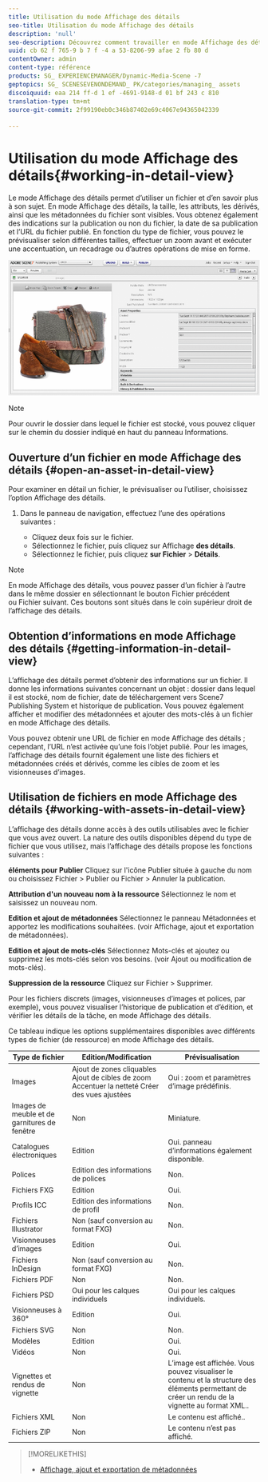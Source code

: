 ```yaml
---
title: Utilisation du mode Affichage des détails
seo-title: Utilisation du mode Affichage des détails
description: 'null'
seo-description: Découvrez comment travailler en mode Affichage des détails.
uuid: cb 62 f 765-9 b 7 f -4 a 53-8206-99 afae 2 fb 80 d
contentOwner: admin
content-type: référence
products: SG_ EXPERIENCEMANAGER/Dynamic-Media-Scene -7
geptopics: SG_ SCENESEVENONDEMAND_ PK/categories/managing_ assets
discoiquuid: eaa 214 ff-d 1 ef -4691-9148-d 01 bf 243 c 810
translation-type: tm+mt
source-git-commit: 2f99190eb0c346b87402e69c4067e94365042339

---
```



# Utilisation du mode Affichage des détails{#working-in-detail-view}

Le mode Affichage des détails permet d’utiliser un fichier et d’en savoir plus à son sujet. En mode Affichage des détails, la taille, les attributs, les dérivés, ainsi que les métadonnées du fichier sont visibles. Vous obtenez également des indications sur la publication ou non du fichier, la date de sa publication et l’URL du fichier publié. En fonction du type de fichier, vous pouvez le prévisualiser selon différentes tailles, effectuer un zoom avant et exécuter une accentuation, un recadrage ou d’autres opérations de mise en forme.

<!-- 

Comment Type: remark
Last Modified By: Rick Brough (rbrough)
Last Modified Date: 2018-06-14T13:52:46.623-0400

<p>as_detail_view_popup.png found in Downloads on local in folder "scene7-images"</p>

 -->

![affichage des détails](/help/assets/image_0.img.png)

>[!NOTE]
>
>Pour ouvrir le dossier dans lequel le fichier est stocké, vous pouvez cliquer sur le chemin du dossier indiqué en haut du panneau Informations.

## Ouverture d’un fichier en mode Affichage des détails {#open-an-asset-in-detail-view}

Pour examiner en détail un fichier, le prévisualiser ou l’utiliser, choisissez l’option Affichage des détails. 

1. Dans le panneau de navigation, effectuez l’une des opérations suivantes :

   * Cliquez deux fois sur le fichier.
   * Sélectionnez le fichier, puis cliquez sur Affichage **des détails**.
   * Sélectionnez le fichier, puis cliquez **sur Fichier** &gt; **Détails**.

>[!NOTE]
>
>En mode Affichage des détails, vous pouvez passer d’un fichier à l’autre dans le même dossier en sélectionnant le bouton Fichier précédent ou Fichier suivant. Ces boutons sont situés dans le coin supérieur droit de l’affichage des détails.

## Obtention d’informations en mode Affichage des détails {#getting-information-in-detail-view}

L’affichage des détails permet d’obtenir des informations sur un fichier. Il donne les informations suivantes concernant un objet : dossier dans lequel il est stocké, nom de fichier, date de téléchargement vers Scene7 Publishing System et historique de publication. Vous pouvez également afficher et modifier des métadonnées et ajouter des mots-clés à un fichier en mode Affichage des détails.

Vous pouvez obtenir une URL de fichier en mode Affichage des détails ; cependant, l’URL n’est activée qu’une fois l’objet publié. Pour les images, l’affichage des détails fournit également une liste des fichiers et métadonnées créés et dérivés, comme les cibles de zoom et les visionneuses d’images.

## Utilisation de fichiers en mode Affichage des détails {#working-with-assets-in-detail-view}

L’affichage des détails donne accès à des outils utilisables avec le fichier que vous avez ouvert. La nature des outils disponibles dépend du type de fichier que vous utilisez, mais l’affichage des détails propose les fonctions suivantes :

**éléments pour Publier** Cliquez sur l'icône Publier située à gauche du nom ou choisissez Fichier &gt; Publier ou Fichier &gt; Annuler la publication.

**Attribution d'un nouveau nom à la ressource** Sélectionnez le nom et saisissez un nouveau nom.

**Edition et ajout de métadonnées** Sélectionnez le panneau Métadonnées et apportez les modifications souhaitées. (voir Affichage, ajout et exportation de métadonnées).

**Edition et ajout de mots-clés** Sélectionnez Mots-clés et ajoutez ou supprimez les mots-clés selon vos besoins. (voir Ajout ou modification de mots-clés).

**Suppression de la ressource** Cliquez sur Fichier &gt; Supprimer.

Pour les fichiers discrets (images, visionneuses d’images et polices, par exemple), vous pouvez visualiser l’historique de publication et d’édition, et vérifier les détails de la tâche, en mode Affichage des détails.

Ce tableau indique les options supplémentaires disponibles avec différents types de fichier (de ressource) en mode Affichage des détails.

| Type de fichier | Edition/Modification | Prévisualisation |
|--- |--- |--- |
| Images | Ajout de zones cliquables Ajout de cibles de zoom Accentuer la netteté Créer des vues ajustées | Oui : zoom et paramètres d’image prédéfinis. |
| Images de meuble et de garnitures de fenêtre | Non | Miniature. |
| Catalogues électroniques | Edition | Oui. panneau d’informations également disponible. |
| Polices | Edition des informations de polices | Non. |
| Fichiers FXG | Edition | Oui. |
| Profils ICC | Edition des informations de profil | Non. |
| Fichiers Illustrator | Non (sauf conversion au format FXG) | Non. |
| Visionneuses d’images | Edition | Oui. |
| Fichiers InDesign | Non (sauf conversion au format FXG) | Non. |
| Fichiers PDF | Non | Non. |
| Fichiers PSD | Oui pour les calques individuels | Oui pour les calques individuels. |
| Visionneuses à 360° | Edition | Oui. |
| Fichiers SVG | Non | Non. |
| Modèles | Edition | Oui. |
| Vidéos | Non | Oui. |
| Vignettes et rendus de vignette | Non | L’image est affichée. Vous pouvez visualiser le contenu et la structure des éléments permettant de créer un rendu de la vignette au format XML.. |
| Fichiers XML | Non | Le contenu est affiché.. |
| Fichiers ZIP | Non | Le contenu n’est pas affiché. |

>[!MORELIKETHIS]
>
>* [Affichage, ajout et exportation de métadonnées](viewing-adding-exporting-metadata.md#viewing_adding_and_exporting_metadata)

